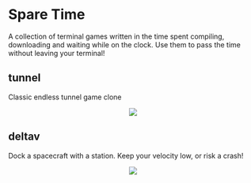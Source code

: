 # Spare Time

A collection of terminal games written in the time spent compiling, downloading and waiting while on the clock. Use them to pass the time without leaving your terminal!

## tunnel

Classic endless tunnel game clone
<center><img src="https://raw.github.com/mrpossoms/spare-time/master/.tunnel.gif"/></center>

## deltav

Dock a spacecraft with a station. Keep your velocity low, or risk a crash!
<center><img src="https://raw.github.com/mrpossoms/spare-time/master/.deltav.gif"/></center>
